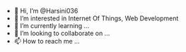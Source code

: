 - 👋 Hi, I’m @Harsini036
- 👀 I’m interested in Internet Of Things, Web Development
- 🌱 I’m currently learning ...
- 💞️ I’m looking to collaborate on ...
- 📫 How to reach me ...

<!---
Harsini036/Harsini036 is a ✨ special ✨ repository because its `README.md` (this file) appears on your GitHub profile.
You can click the Preview link to take a look at your changes.
--->
